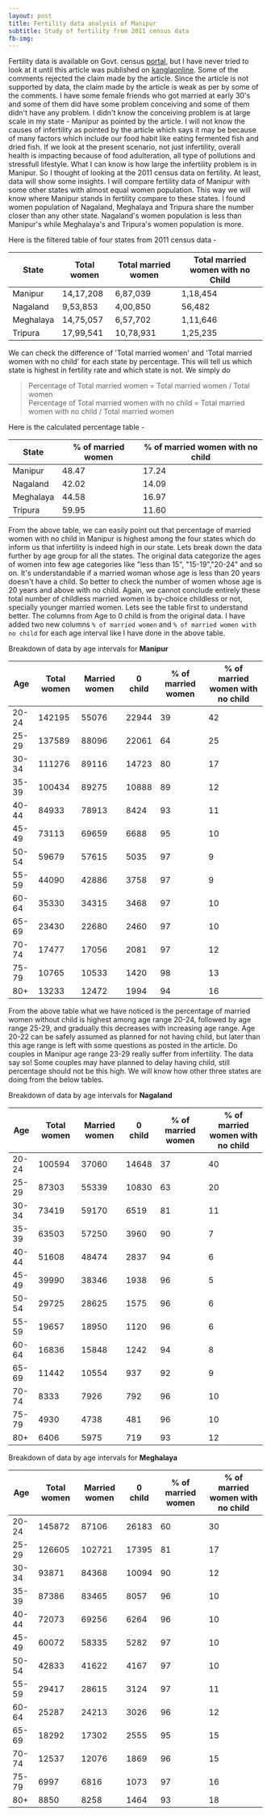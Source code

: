 ```yaml
---
layout: post
title: Fertility data analysis of Manipur
subtitle: Study of fertility from 2011 census data
fb-img: 
---
```


Fertility data is available on Govt. census [portal](http://www.censusindia.gov.in/2011census/population_enumeration.html), but I have 
never tried to look at it until this article was published on [kanglaonline](http://kanglaonline.com/2016/05/manipuri-women-infertility-suspected-on-food/).
Some of the comments rejected the claim made by the article. Since the article is not supported by data, the claim made by the article
is weak as per by some of the comments. I have some female friends who got married at early 30's and some of them did have some problem
conceiving and some of them didn't have any problem. I didn't know the conceiving problem is at large scale in my state - Manipur as pointed
by the article. I will not know the causes of infertility as pointed by the article which says it may be because of many factors which include
our food habit like eating fermented fish and dried fish. If we look at the present scenario, not just infertility, overall health is impacting
because of food adulteration, all type of pollutions and stressfull lifestyle. What I can know is how large the infertility problem is in
Manipur. So I thought of looking at the 2011 census data on fertility. At least, data will show some insights. I will compare fertility data
of Manipur with some other states with almost equal women population. This way we will know where Manipur stands in fertility compare to these states. I found women population of Nagaland, Meghalaya and Tripura
share the number closer than any other state. Nagaland's women population is less than Manipur's while Meghalaya's and Tripura's women
population is more.   

Here is the filtered table of four states from 2011 census data -   

| State | Total women | Total married women | Total married women with no Child |   
| ---   |---          |---                  |---                                |
| Manipur   |  14,17,208    |    6,87,039           |       1,18,454                  |
| Nagaland  |   9,53,853     |   4,00,850           |         56,482                  |
| Meghalaya |  14,75,057    |    6,57,702           |        1,11,646                 |
| Tripura   |  17,99,541    |   10,78,931          |        1,25,235                 |     

We can check the difference of 'Total married women' and 'Total married women with no child' for each state by percentage. This will tell us which state is highest in fertility rate and which state is not. We simply do   
> Percentage of Total married women = Total married women / Total women    
> Percentage of Total married women with no child = Total married women with no child / Total married women  

Here is the calculated percentage table -    

| State    | % of married women  | % of married women with no child |
| ---      | ---                 | ---                              |
| Manipur  | 48.47               |   17.24                          |
| Nagaland | 42.02               |   14.09                          |
| Meghalaya| 44.58               |   16.97                          |
| Tripura  | 59.95               |   11.60                          |  

From the above table, we can easily point out that percentage of married women with no child in Manipur is highest among the four states which do inform us that infertility is indeed high in our state. Lets break down the data further by age group for all the states. The original data categorize the ages of women into few age categories like "less than 15", "15-19","20-24" and so on. It's understandable if a married woman whose age is less than 20 years doesn't have a child. So better to check the number of women whose age is 20 years and above with no child. Again, we cannot conclude entirely these total number of childless married women is by-choice childless or not, specially younger married women. Lets see the table first to understand better. The columns from Age to 0 child is from the original data. I have added two new columns `% of married women` and `% of married women with no child` for each age interval like I have done in the above table.  

Breakdown of data by age intervals for **Manipur**   

Age    | Total women | Married women | 0 child  | % of married women | % of married women with no child 
-------|-------------|---------------|----------|--------------------|---------------------------------
20-24  |  142195     |  55076        |  22944   |       39           |             42                 
25-29  |  137589     |  88096        |  22061   |       64           |             25    
30-34  |  111276     |  89116        |  14723   |       80           |             17  
35-39  |  100434     |  89275        |  10888   |       89           |             12
40-44  |   84933     |  78913        |   8424   |       93           |             11 
45-49  |   73113     |  69659        |   6688   |       95           |             10
50-54  |   59679     |  57615        |   5035   |       97           |              9
55-59  |   44090     |  42886        |   3758   |       97           |              9  
60-64  |   35330     |  34315        |   3468   |       97           |             10
65-69  |   23430     |  22680        |   2460   |       97           |             10
70-74  |   17477     |  17056        |   2081   |       97           |             12 
75-79  |   10765     |  10533        |   1420   |       98           |             13
80+    |   13233     |  12472        |   1994   |       94           |             16     

From the above table what we have noticed is the percentage of married women without child is highest among age range 20-24, followed by age range 25-29, and gradually this decreases with increasing age range. Age 20-22 can be safely assumed as planned for not having child, but later than this age range is left with some questions as posted in the article. Do couples in Manipur age range 23-29
really suffer from infertility. The data say so! Some couples may have planned to delay having child, still percentage should not be this high. We will know how other three states are doing from the below tables.   

Breakdown of data by age intervals for **Nagaland**      

Age    | Total women | Married women | 0 child  | % of married women | % of married women with no child 
-------|-------------|---------------|----------|--------------------|---------------------------------
20-24  |  100594     |  37060        |  14648   |       37           |             40                 
25-29  |   87303     |  55339        |  10830   |       63           |             20    
30-34  |   73419     |  59170        |   6519   |       81           |             11  
35-39  |   63503     |  57250        |   3960   |       90           |              7
40-44  |   51608     |  48474        |   2837   |       94           |              6 
45-49  |   39990     |  38346        |   1938   |       96           |              5
50-54  |   29725     |  28625        |   1575   |       96           |              6
55-59  |   19657     |  18950        |   1120   |       96           |              6  
60-64  |   16836     |  15848        |   1242   |       94           |              8
65-69  |   11442     |  10554        |    937   |       92           |              9
70-74  |    8333     |   7926        |    792   |       96           |             10 
75-79  |    4930     |   4738        |    481   |       96           |             10
80+    |    6406     |   5975        |    719   |       93           |             12       

Breakdown of data by age intervals for **Meghalaya**     

Age    | Total women | Married women | 0 child  | % of married women | % of married women with no child 
-------|-------------|---------------|----------|--------------------|---------------------------------
20-24  |  145872     |  87106        |  26183   |       60           |             30                 
25-29  |  126605     |  102721       |  17395   |       81           |             17    
30-34  |   93871     |  84368        |  10094   |       90           |             12  
35-39  |   87386     |  83465        |   8057   |       96           |             10
40-44  |   72073     |  69256        |   6264   |       96           |             10 
45-49  |   60072     |  58335        |   5282   |       97           |             10
50-54  |   42833     |  41622        |   4167   |       97           |             10
55-59  |   29417     |  28615        |   3124   |       97           |             11    
60-64  |   25287     |  24213        |   3026   |       96           |             12  
65-69  |   18292     |  17302        |   2555   |       95           |             15
70-74  |   12537     |  12076        |   1869   |       96           |             15 
75-79  |    6997     |   6816        |   1073   |       97           |             16
80+    |    8850     |   8258        |   1464   |       93           |             18         












